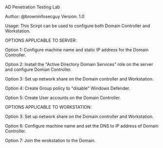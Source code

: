 AD Penetration Testing Lab
                                                                             
Author: @browninfosecguy
Version: 1.0

Usage: This Scirpt can be used to configure both Domain Controller and Workstation.

OPTIONS APPLICABLE TO SERVER:

Option 1: Configure machine name and static IP address for the Domain Controller.

Option 2: Install the "Active Directory Domain Services" role on the server and configure Domian Controller. 

Option 3: Set up network share on the Domain controller and Workstation.

Option 4: Create Group policy to "disable" Windows Defender.

Option 5: Create User accounts on the Domain Controller.

OPTIONS APPLICABLE TO WORKSTATION:

Option 3: Set up network share on the Domain controller and Workstation.

Option 6: Configure machine name and set the DNS to IP address of Domain Controller.

Option 7: Join the wrokstation to the Domain.